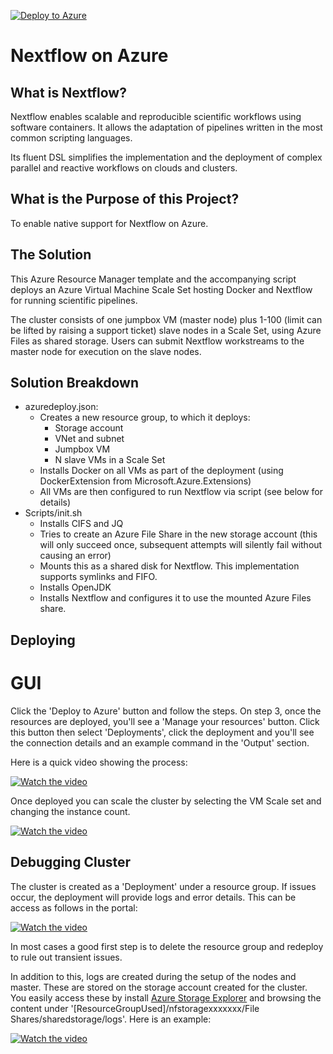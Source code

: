 [![Deploy to Azure](http://azuredeploy.net/deploybutton.png)](https://azuredeploy.net/)

Nextflow on Azure
======

## What is Nextflow?
Nextflow enables scalable and reproducible scientific workflows using software containers. It allows the adaptation of pipelines written in the most common scripting languages.

Its fluent DSL simplifies the implementation and the deployment of complex parallel and reactive workflows on clouds and clusters.

## What is the Purpose of this Project?
To enable native support for Nextflow on Azure.

## The Solution
This Azure Resource Manager template and the accompanying script deploys an Azure Virtual Machine Scale Set hosting Docker and Nextflow for running scientific pipelines. 

The cluster consists of one jumpbox VM (master node) plus 1-100 (limit can be lifted by raising a support ticket) slave nodes in a Scale Set, using Azure Files as shared storage. Users can submit Nextflow workstreams to the master node for execution on the slave nodes.

## Solution Breakdown
* azuredeploy.json:
    * Creates a new resource group, to which it deploys:
        * Storage account
        * VNet and subnet
        * Jumpbox VM
        * N slave VMs in a Scale Set
    * Installs Docker on all VMs as part of the deployment (using DockerExtension from Microsoft.Azure.Extensions)
    * All VMs are then configured to run Nextflow via script (see below for details)
* Scripts/init.sh
    * Installs CIFS and JQ
    * Tries to create an Azure File Share in the new storage account (this will only succeed once, subsequent attempts will silently fail without causing an error)
    * Mounts this as a shared disk for Nextflow. This implementation supports symlinks and FIFO.
    * Installs OpenJDK
    * Installs Nextflow and configures it to use the mounted Azure Files share.
    
## Deploying 

# GUI

Click the 'Deploy to Azure' button and follow the steps. 
On step 3, once the resources are deployed, you'll see a 'Manage your resources' button. 
Click this button then select 'Deployments', click the deployment and you'll see the connection details and an example command in the 'Output' section. 

Here is a quick video showing the process:

[![Watch the video](https://raw.github.com/GabLeRoux/WebMole/master/ressources/WebMole_Youtube_Video.png)](https://1drv.ms/v/s!AgO58DGl6B7Rqu9y1ahnXrLlSn0M_g)

Once deployed you can scale the cluster by selecting the VM Scale set and changing the instance count. 

[![Watch the video](https://raw.github.com/GabLeRoux/WebMole/master/ressources/WebMole_Youtube_Video.png)](https://1drv.ms/v/s!AgO58DGl6B7Rqu9wVAqAD5RnJRYSDg)

## Debugging Cluster

The cluster is created as a 'Deployment' under a resource group. If issues occur, the deployment will provide logs and error details. This can be access as follows in the portal:

[![Watch the video](https://raw.github.com/GabLeRoux/WebMole/master/ressources/WebMole_Youtube_Video.png)](https://1drv.ms/f/s!AgO58DGl6B7Rg-NyegXiV8cBhdxgKw)

In most cases a good first step is to delete the resource group and redeploy to rule out transient issues.  

In addition to this, logs are created during the setup of the nodes and master. These are stored on the storage account created for the cluster. You easily access these by install [Azure Storage Explorer](https://azure.microsoft.com/en-us/features/storage-explorer/) and browsing the content under '[ResourceGroupUsed]/nfstoragexxxxxxx/File Shares/sharedstorage/logs'. Here is an example:

[![Watch the video](https://raw.github.com/GabLeRoux/WebMole/master/ressources/WebMole_Youtube_Video.png)](https://1drv.ms/v/s!AgO58DGl6B7Rqu9xp6uN8Nufc5mJiA)
